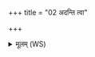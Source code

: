 +++
title = "02 अदन्ति त्वा"

+++
<details><summary>मूलम् (WS)</summary>

अदन्ति त्वा कक्कटासः कुरुङ्गा अधि सानुषु ।  
पापी जग्धप्रसूरस्यभ्रिखाते न रुरुपः ॥ २ ॥
</details>